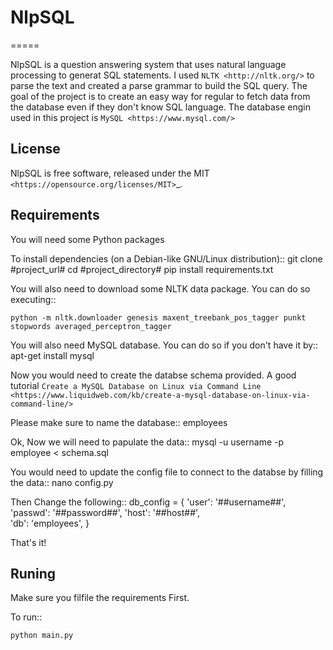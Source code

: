 # NlpSQL
=====

NlpSQL is a question answering system that uses natural language processing to generat SQL statements.
I used `NLTK <http://nltk.org/>` to parse the text and created a parse grammar to build the SQL query.
The goal of the project is to create an easy way for regular to fetch data from the database even if they don't know SQL language.
The database engin used in this project is `MySQL <https://www.mysql.com/>`

License
-------

NlpSQL is free software, released under the MIT
`<https://opensource.org/licenses/MIT>`_.


Requirements
------------
You will need some Python packages

To install dependencies (on a Debian-like GNU/Linux distribution)::
    git clone #project_url#
    cd #project_directory#
    pip install requirements.txt


You will also need to download some NLTK data package. You can do so
executing::

    python -m nltk.downloader genesis maxent_treebank_pos_tagger punkt stopwords averaged_perceptron_tagger

You will also need MySQL database. You can do so if you don't have it by::
    apt-get install mysql

Now you would need to create the databse schema provided. 
A good tutorial `Create a MySQL Database on Linux via Command Line <https://www.liquidweb.com/kb/create-a-mysql-database-on-linux-via-command-line/>`

Please make sure to name the database::
    employees

Ok, Now we will need to papulate the data::
    mysql -u username -p employee < schema.sql

You would need to update the config file to connect to the databse by filling the data::
    nano config.py

Then Change the following::
    db_config = {
        'user': '##username##',
        'passwd': '##password##',
        'host': '##host##',   
        'db': 'employees',
    }

That's it!

Runing
----------
Make sure you filfile the requirements First.

To run::

    python main.py

